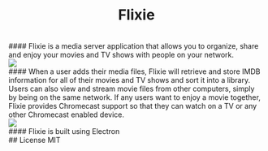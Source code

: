 <h1 align="center">Flixie</h1>
<br>
#### Flixie is a media server application that allows you to organize, share and enjoy your movies and TV shows with people on your network.
<br>
<img src="http://imgur.com/DrkoCd6.jpg">
<br>
#### When a user adds their media files, Flixie will retrieve and store IMDB information for all of their movies and TV shows and sort it into a library. Users can also view and stream movie files from other computers, simply by being on the same network. If any users want to enjoy a movie together, Flixie provides Chromecast support so that they can watch on a TV or any other Chromecast enabled device.
<br>
<img src="http://imgur.com/vgOvFg8.jpg">
<br>
#### Flixie is built using Electron
<br>
## License
MIT

